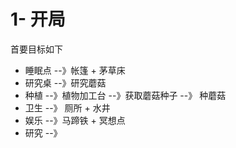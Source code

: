 # 1- 开局
首要目标如下
- 睡眠点 --》帐篷 + 茅草床
- 研究桌 --》研究蘑菇
- 种植 --》植物加工台 --》获取蘑菇种子 --》 种蘑菇
- 卫生 --》 厕所 + 水井
- 娱乐 --》马蹄铁 + 冥想点
- 研究 --》